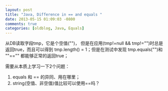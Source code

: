 ```yaml
---
layout: post
title: "Java, Difference in == and equals "
date: 2013-05-15 01:09:03 -0800
comments: true
categories: [oldblog, Java, Equals] 
---
```


从DB读取字段tmp，它是个空值("")， 但是在应用(tmp!=null && tmp!="")时总是返回true，而且可以得到 tmp.length() = 1；但是在测试中发现 tmp.equals("")和 ""=="" 都能够正常的返回true；

需要从本质上学习一下2个问题：
1. equals 和 == 的异同、用在哪里；
2. string(空值、非空值)值比较可以使用==吗？